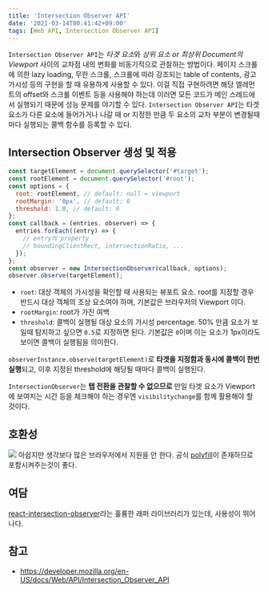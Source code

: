 ```yaml
---
title: 'Intersection Observer API'
date: '2021-03-14T00:41:42+09:00'
tags: [Web API, Intersection Observer API]
---
```


`Intersection Observer API`는 *타겟 요소*와 _상위 요소 or 최상위 Document의 Viewport_ 사이의 교차점 내의 변화를 비동기적으로 관찰하는 방법이다. 페이지 스크롤에 의한 lazy loading, 무한 스크롤, 스크롤에 따라 강조되는 table of contents, 광고 가시성 등의 구현을 할 때 유용하게 사용할 수 있다. 이걸 직접 구현하려면 해당 엘레먼트의 offset와 스크롤 이벤트 등을 사용해야 하는데 이러면 모든 코드가 메인 스레드에서 실행되기 때문에 성능 문제를 야기할 수 있다. `Intersection Observer API`는 타겟 요소가 다른 요소에 들어가거나 나갈 때 or 지정한 만큼 두 요소의 교차 부분이 변경될때마다 실행되는 콜백 함수를 등록할 수 있다.

## Intersection Observer 생성 및 적용

```js
const targetElement = document.querySelector('#target');
const rootElement = document.querySelector('#root');
const options = {
  root: rootElement, // default: null = viewport
  rootMargin: '0px', // default: 0
  threshold: 1.0, // default: 0
};
const callback = (entries, observer) => {
  entries.forEach((entry) => {
    // entry의 property
    // boundingClientRect, intersectionRatio, ...
  });
};
const observer = new IntersectionObserver(callback, options);
observer.observe(targetElement);
```

- `root`: 대상 객체의 가시성을 확인할 때 사용되는 뷰포트 요소. root를 지정할 경우 반드시 대상 객체의 조상 요소여야 하며, 기본값은 브라우저의 Viewport 이다.
- `rootMargin`: root가 가진 여백
- `threshold`: 콜백이 실행될 대상 요소의 가시성 percentage. 50% 만큼 요소가 보일때 탐지하고 싶으면 `0.5`로 지정하면 된다. 기본값은 `0`이며 이는 요소가 1px이라도 보이면 콜백이 실행됨을 의미한다.

`observerInstance.observe(targetElement)`로 **타겟을 지정함과 동시에 콜백이 한번 실행**되고, 이후 지정된 threshold에 해당될 때마다 콜백이 실행된다.

`IntersectionObserver`는 **탭 전환을 관찰할 수 없으므로** 만일 타겟 요소가 Viewport에 보여지는 시간 등을 체크해야 하는 경우엔 `visibilitychange`를 함께 활용해야 할 것이다.

## 호환성

![](~/assets/image-2.png)
아쉽지만 생각보다 많은 브라우저에서 지원을 안 한다.
공식 [polyfill](https://www.npmjs.com/package/intersection-observer)이 존재하므로 포함시켜주는것이 좋다.

## 여담

[react-intersection-observer](https://www.npmjs.com/package/react-intersection-observer)라는 훌륭한 래퍼 라이브러리가 있는데, 사용성이 뛰어나다.

## 참고

- https://developer.mozilla.org/en-US/docs/Web/API/Intersection_Observer_API
